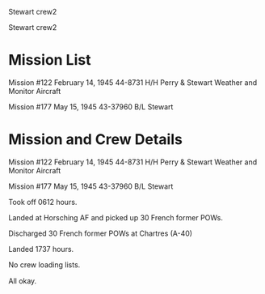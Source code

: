 





Stewart crew2






 




Stewart crew2

# Mission List

Mission #122 February 14, 1945 44-8731 H/H Perry \&
Stewart Weather and Monitor Aircraft

Mission #177 May 15, 1945 43-37960 B/L Stewart

# Mission and Crew Details

Mission #122 February 14, 1945 44-8731 H/H Perry \&
Stewart Weather and Monitor Aircraft

Mission #177 May 15, 1945 43-37960 B/L Stewart

Took off 0612 hours.

Landed at Horsching AF and picked up 30 French former POWs.

Discharged 30 French former POWs at Chartres (A-40)

Landed 1737 hours.

No crew loading lists.

All okay.




